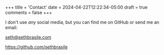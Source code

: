 +++
title = 'Contact'
date = 2024-04-22T12:22:34-05:00
draft = true
comments = false
+++


I don't use _any_ social media, but you can find me on GitHub or send me an email:

seth@sethbrasile.com

https://github.com/sethbrasile
